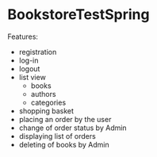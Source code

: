 # BookstoreTestSpring

Features:
- registration
- log-in
- logout
- list view
	- books
	- authors
	- categories
- shopping basket
- placing an order by the user
- change of order status by Admin
- displaying list of orders
- deleting of books by Admin
